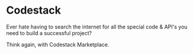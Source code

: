 # Codestack
Ever hate having to search the internet for all the special code & API's you need to build a successful project?

Think again, with Codestack Marketplace.
